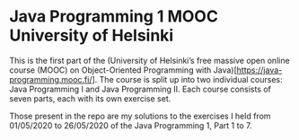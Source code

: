 # Java Programming 1 MOOC University of Helsinki
 
This is the first part of the (University of Helsinki’s free massive open online course (MOOC) on Object-Oriented Programming with Java)[https://java-programming.mooc.fi/].
The course is split up into two individual courses: Java Programming I and Java Programming II. Each course consists of seven parts, each with its own exercise set.

Those present in the repo are my solutions to the exercises I held from 01/05/2020 to 26/05/2020 of the Java Programming 1, Part 1 to 7.
